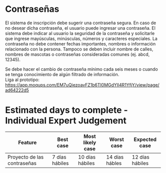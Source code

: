 # Contraseñas

El sistema de inscripción debe sugerir una contraseña segura. En caso de no desear dicha contraseña, el usuario puede ingresar una contraseña. El sistema debe indicar al usuario la seguridad de la contraseña y solicitarle que ingrese mayúsculas, minúsculas, números y caracteres especiales. La contraseña no debe contener fechas importantes, nombres o información relacionado con la persona. Tampoco se deben incluir nombre de calles, nombres de mascotas o contraseñas consideradas comunes (ej. abcd, 12345). 

Se debe hacer el cambio de contraseña mínimo cada seis meses o cuando se tenga conocimiento de algún filtrado de información.  
Liga al prototipo: https://app.moqups.com/EM7uQiezoavFZ1b6TI0MGdYIl4R1YfjY/view/page/ad64222d5

# Estimated days to complete - Individual Expert Judgement
| Feature | Best case | Most likely case | Worst case | Expected case |
| ----- | ---- | ---- | ---- | ---- |
| Proyecto de las contraseñas | 7 días hábiles | 10 días hábiles | 14 días hábles | 12 días hábiles |
